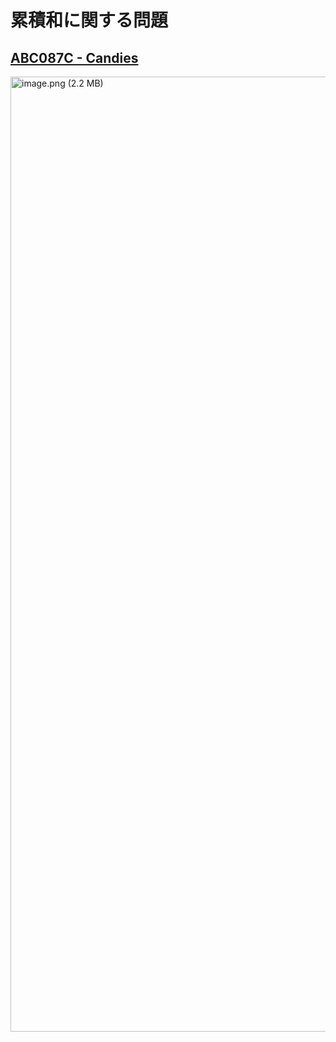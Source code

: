 # 累積和に関する問題

## [ABC087C - Candies](https://atcoder.jp/contests/abc087/tasks/arc090_a)

<img width="1528" alt="image.png (2.2 MB)" src="https://img.esa.io/uploads/production/attachments/6586/2021/05/05/21054/01b6ae76-94ed-48f4-8d28-f714573f4627.png">
